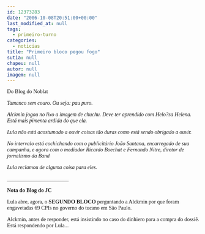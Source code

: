 ```yaml
---
id: 12373283
date: "2006-10-08T20:51:00+00:00"
last_modified_at: null
tags:
  - primeiro-turno
categories:
  - noticias
title: "Primeiro bloco pegou fogo"
sutia: null
chapeu: null
autor: null
imagem: null
---
```

<p><A name=post26678><FONT face=Verdana></FONT></p>
<p><P class=fontTitulo><FONT face=Verdana>Do Blog do Noblat</FONT></P></A></p>
<p><P class=fontPadrao><FONT face=Verdana></FONT></p>
<p><P><EM><FONT face=Verdana>Tamanco sem couro. Ou seja: pau puro. </FONT></EM></P></p>
<p><P><EM><FONT face=Verdana>Alckmin jogou no lixo a imagem de chuchu. Deve ter aprendido com Helo?sa Helena. Está mais pimenta ardida do que ela. </FONT></EM></P></p>
<p><P><EM><FONT face=Verdana>Lula não está acostumado a ouvir coisas tão duras como está sendo obrigado a ouvir. </FONT></EM></P></p>
<p><P><EM><FONT face=Verdana>No intervalo está cochichando com o publicitário João Santana, encarregado de sua campanha, e agora com o mediador Ricardo Boechat e Fernando Nitre, diretor de jornalismo da Band </FONT></EM></P></p>
<p><P><EM><FONT face=Verdana>Lula reclamou de alguma coisa para eles.</FONT></EM></P></p>
<p><P><EM><FONT face=Verdana>_______________________</FONT></EM></P></p>
<p><P><FONT face=Verdana><STRONG>Nota do Blog do JC</STRONG></FONT></P></p>
<p><P><FONT face=Verdana>Lula abre, agora,&nbsp;o <STRONG>SEGUNDO BLOCO</STRONG> perguntando a Alckmin por que foram engavetadas 69 CPIs no governo do tucano em São Paulo.</FONT></P></p>
<p><P><FONT face=Verdana>Alckmin, antes de responder, está insistindo no caso do dinhiero para a compra do dossiê. Está respondendo por Lula...</FONT></P> </p>
